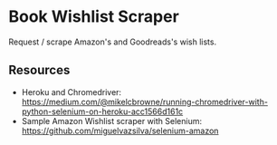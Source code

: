# Book Wishlist Scraper

Request / scrape Amazon's and Goodreads's wish lists.

## Resources
- Heroku and Chromedriver: https://medium.com/@mikelcbrowne/running-chromedriver-with-python-selenium-on-heroku-acc1566d161c
- Sample Amazon Wishlist scraper with Selenium: https://github.com/miguelvazsilva/selenium-amazon
